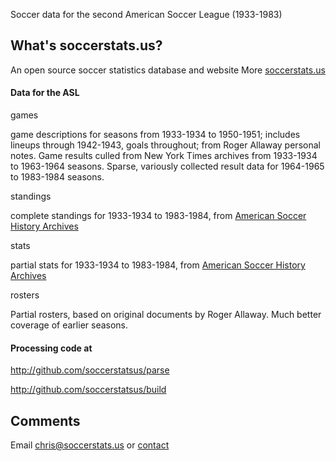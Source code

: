 Soccer data for the second American Soccer League (1933-1983)


## What's soccerstats.us?

An open source soccer statistics database and website
More [soccerstats.us](http://www.soccerstats.us)


#### Data for the ASL

games

game descriptions for seasons from 1933-1934 to 1950-1951; includes lineups through 1942-1943, goals throughout; from Roger Allaway personal notes.
Game results culled from New York Times archives from 1933-1934 to 1963-1964 seasons. 
Sparse, variously collected result data for 1964-1965 to 1983-1984 seasons.

standings

complete standings for 1933-1934 to 1983-1984, from [American Soccer History Archives](http://homepages.sover.net/~spectrum/)

stats

partial stats for 1933-1934 to 1983-1984, from [American Soccer History Archives](http://homepages.sover.net/~spectrum/)

rosters

Partial rosters, based on original documents by Roger Allaway. Much better coverage of earlier seasons.


#### Processing code at

http://github.com/soccerstatsus/parse

http://github.com/soccerstatsus/build

## Comments

Email chris@soccerstats.us or [contact](http://www.soccerstats.us/contact)

